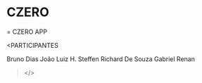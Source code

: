 # CZERO
<PROJETO/> = CZERO APP

<PARTICIPANTES
  
  Bruno Dias
  João Luiz H. Steffen
  Richard De Souza
  Gabriel
  Renan 
  ></>
